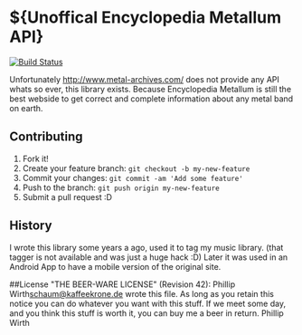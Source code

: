 # ${Unoffical Encyclopedia Metallum API}

[![Build Status](https://travis-ci.org/Loki-Afro/metalarchives.svg?branch=develop)](https://travis-ci.org/Loki-Afro/metalarchives)

Unfortunately http://www.metal-archives.com/ does not provide any API whats so ever, this library exists.
Because Encyclopedia Metallum is still the best webside to get correct and complete information about any metal band on earth.


## Contributing
1. Fork it!
2. Create your feature branch: `git checkout -b my-new-feature`
3. Commit your changes: `git commit -am 'Add some feature'`
4. Push to the branch: `git push origin my-new-feature`
5. Submit a pull request :D


## History
I wrote this library some years a ago, used it to tag my music library. (that tagger is not available and was just a huge hack :D)
Later it was used in an Android App to have a mobile version of the original site.

##License
"THE BEER-WARE LICENSE" (Revision 42):
Phillip Wirth<schaum@kaffeekrone.de>  wrote this file. As long as you retain this notice you
can do whatever you want with this stuff. If we meet some day, and you think
this stuff is worth it, you can buy me a beer in return.
	Phillip Wirth


